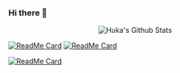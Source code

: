 ### Hi there 👋
<p align="center">
  <img alt="Huka's Github Stats" src="https://github-readme-stats.vercel.app/api?username=hukacode&show_icons=true&include_all_commits=true&hide_border=true&theme=buefy" />
</p>

[![ReadMe Card](https://github-readme-stats.vercel.app/api/pin/?username=hukacode&repo=jkanban)](https://github.com/hukacode/titama)
[![ReadMe Card](https://github-readme-stats.vercel.app/api/pin/?username=hukacode&repo=dotfiles)](https://github.com/hukacode/dotfiles)

[![ReadMe Card](https://github-readme-stats.vercel.app/api/pin/?username=hukacode&repo=hktool)](https://github.com/hukacode/hktool)

<!--
**hukacode/hukacode** is a ✨ _special_ ✨ repository because its `README.md` (this file) appears on your GitHub profile.

Here are some ideas to get you started:

- 🔭 I’m currently working on ...
- 🌱 I’m currently learning ...
- 👯 I’m looking to collaborate on ...
- 🤔 I’m looking for help with ...
- 💬 Ask me about ...
- 📫 How to reach me: ...
- 😄 Pronouns: ...
- ⚡ Fun fact: ...
-->
